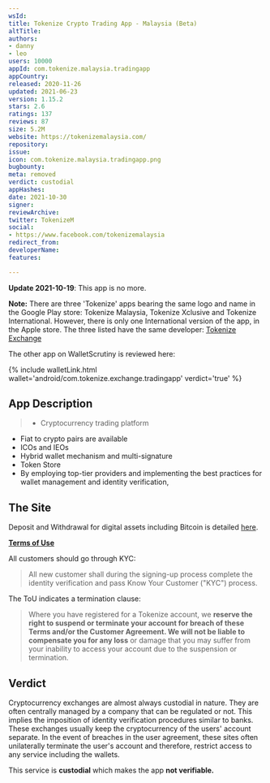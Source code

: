 ```yaml
---
wsId: 
title: Tokenize Crypto Trading App - Malaysia (Beta)
altTitle: 
authors:
- danny
- leo
users: 10000
appId: com.tokenize.malaysia.tradingapp
appCountry: 
released: 2020-11-26
updated: 2021-06-23
version: 1.15.2
stars: 2.6
ratings: 137
reviews: 87
size: 5.2M
website: https://tokenizemalaysia.com/
repository: 
issue: 
icon: com.tokenize.malaysia.tradingapp.png
bugbounty: 
meta: removed
verdict: custodial
appHashes: 
date: 2021-10-30
signer: 
reviewArchive: 
twitter: TokenizeM
social:
- https://www.facebook.com/tokenizemalaysia
redirect_from: 
developerName: 
features: 

---
```


**Update 2021-10-19**: This app is no more.

**Note:** There are three 'Tokenize' apps bearing the same logo and name in the Google Play store: Tokenize Malaysia, Tokenize Xclusive and Tokenize International. However, there is only one International version of the app, in the Apple store. The three listed have the same developer: [Tokenize Exchange](https://play.google.com/store/apps/developer?id=Tokenize+Xchange)

The other app on WalletScrutiny is reviewed here:

{% include walletLink.html wallet='android/com.tokenize.exchange.tradingapp' verdict='true' %}

## App Description

> - Cryptocurrency trading platform
- Fiat to crypto pairs are available
- ICOs and IEOs
- Hybrid wallet mechanism and multi-signature
- Token Store
- By employing top-tier providers and implementing the best practices for wallet management and identity verification,

## The Site

Deposit and Withdrawal for digital assets including Bitcoin is detailed [here](https://tokenizemalaysia.zendesk.com/hc/en-us/articles/360061020714-For-Mobile-Apps-How-To-Withdraw-Digital-Assets).

[**Terms of Use**](https://tokenizemalaysia.com/term-of-use)

All customers should go through KYC:

> All new customer shall during the signing-up process complete the identity verification and pass Know Your Customer ("KYC") process.

The ToU indicates a termination clause:

> Where you have registered for a Tokenize account, we **reserve the right to suspend or terminate your account for breach of these Terms and/or the Customer Agreement. We will not be liable to compensate you for any loss** or damage that you may suffer from your inability to access your account due to the suspension or termination.

## Verdict

Cryptocurrency exchanges are almost always custodial in nature. They are often centrally managed by a company that can be regulated or not. This implies the imposition of identity verification procedures similar to banks. These exchanges usually keep the cryptocurrency of the users' account separate. In the event of breaches in the user agreement, these sites often unilaterally terminate the user's account and therefore, restrict access to any service including the wallets. 

This service is **custodial** which makes the app **not verifiable.**



